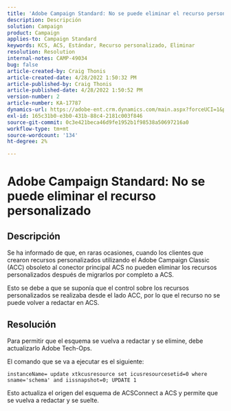 ```yaml
---
title: 'Adobe Campaign Standard: No se puede eliminar el recurso personalizado'
description: Descripción
solution: Campaign
product: Campaign
applies-to: Campaign Standard
keywords: KCS, ACS, Estándar, Recurso personalizado, Eliminar
resolution: Resolution
internal-notes: CAMP-49034
bug: false
article-created-by: Craig Thonis
article-created-date: 4/28/2022 1:50:32 PM
article-published-by: Craig Thonis
article-published-date: 4/28/2022 1:50:52 PM
version-number: 2
article-number: KA-17787
dynamics-url: https://adobe-ent.crm.dynamics.com/main.aspx?forceUCI=1&pagetype=entityrecord&etn=knowledgearticle&id=2fd7af29-fac6-ec11-a7b6-0022480a10ee
exl-id: 165c31b0-e3b0-431b-88c4-2181c003f846
source-git-commit: 0c3e421beca46d9fe1952b1f98538a50697216a0
workflow-type: tm+mt
source-wordcount: '134'
ht-degree: 2%

---
```


# Adobe Campaign Standard: No se puede eliminar el recurso personalizado

## Descripción


Se ha informado de que, en raras ocasiones, cuando los clientes que crearon recursos personalizados utilizando el Adobe Campaign Classic (ACC) obsoleto al conector principal ACS no pueden eliminar los recursos personalizados después de migrarlos por completo a ACS.

Esto se debe a que se suponía que el control sobre los recursos personalizados se realizaba desde el lado ACC, por lo que el recurso no se puede volver a redactar en ACS.


## Resolución


Para permitir que el esquema se vuelva a redactar y se elimine, debe actualizarlo Adobe Tech-Ops.

El comando que se va a ejecutar es el siguiente:

`instanceName= update xtkcusresource set icusresourcesetid=0 where sname='schema' and iissnapshot=0; UPDATE 1`

Esto actualiza el origen del esquema de ACSConnect a ACS y permite que se vuelva a redactar y se suelte.
